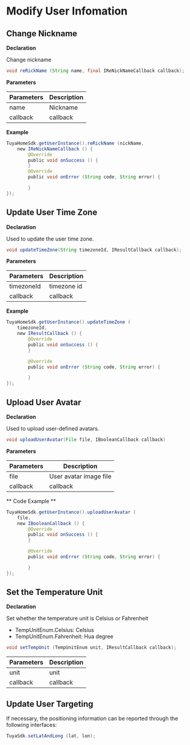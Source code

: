 # Modify User Infomation

## Change Nickname

**Declaration**

Change nickname

```java
void reRickName (String name, final IReNickNameCallback callback);
```
**Parameters**

| Parameters | Description |
| -------- | ---- |
| name | Nickname |
| callback | callback |

**Example**

```java
TuyaHomeSdk.getUserInstance().reRickName (nickName,
    new IReNickNameCallback () {
        @Override
        public void onSuccess () {
        }
        @Override
        public void onError (String code, String error) {

        }
});
```
## Update User Time Zone

**Declaration**

Used to update the user time zone.

```java
void updateTimeZone(String timezoneId, IResultCallback callback);
```
**Parameters**

| Parameters | Description |
| ---------- | ------ |
| timezoneId | timezone id |
| callback | callback |

**Example**

```java
TuyaHomeSdk.getUserInstance().updateTimeZone (
    timezoneId,
    new IResultCallback () {
        @Override
        public void onSuccess () {
        }

        @Override
        public void onError (String code, String error) {

        }
});
```
## Upload User Avatar
**Declaration**

Used to upload user-defined avatars.

```java
void uploadUserAvatar(File file, IBooleanCallback callback)
```
**Parameters**

| Parameters | Description |
| -------- | ---------------- |
| file | User avatar image file |
| callback | callback |

** Code Example **

```java
TuyaHomeSdk.getUserInstance().uploadUserAvatar (
    file,
    new IBooleanCallback () {
        @Override
        public void onSuccess () {
        }

        @Override
        public void onError (String code, String error) {

        }
});
```
## Set the Temperature Unit
**Declaration**

Set whether the temperature unit is Celsius or Fahrenheit

* TempUnitEnum.Celsius: Celsius
* TempUnitEnum.Fahrenheit: Hua degree

```java
void setTempUnit (TempUnitEnum unit, IResultCallback callback);
```

| Parameters | Description |
| -------- | ---- |
| unit | unit |
| callback | callback |

## Update User Targeting

If necessary, the positioning information can be reported through the following interfaces:

```java
TuyaSdk.setLatAndLong (lat, lon);
```

